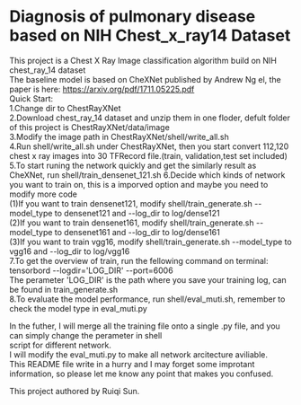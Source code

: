 # Diagnosis of pulmonary disease based on NIH Chest_x_ray14 Dataset
This project is a Chest X Ray Image classification algorithm build on NIH chest_ray_14 dataset<br />
The baseline model is based on CheXNet published by Andrew Ng el, the paper is here: https://arxiv.org/pdf/1711.05225.pdf <br />
Quick Start:<br />
1.Change dir to ChestRayXNet<br />
2.Download chest_ray_14 dataset and unzip them in one floder, defult folder of this project is ChestRayXNet/data/image<br />
3.Modify the image path in ChestRayXNet/shell/write_all.sh<br />
4.Run shell/write_all.sh under ChestRayXNet, then you start convert 112,120 chest x ray images into 30 TFRecord file.(train, validation,test set included)<br />
5.To start runing the network quickly and get the similarly result as CheXNet, run shell/train_densenet_121.sh
6.Decide which kinds of network you want to train on, this is a imporved option and maybe you need to modify more code<br />
  (1)If you want to train densenet121, modify shell/train_generate.sh --model_type to densenet121 and --log_dir to log/dense121<br />
  (2)If you want to train densenet161, modify shell/train_generate.sh --model_type to densenet161 and --log_dir to log/dense161<br />
  (3)If you want to train vgg16, modify shell/train_generate.sh --model_type to vgg16 and --log_dir to log/vgg16<br />
7.To get the overview of train, run the fellowing command on terminal:<br />
tensorbord --logdir='LOG_DIR' --port=6006<br />
The perameter 'LOG_DIR' is the path where you save your training log, can be found in train_generate.sh<br />
8.To evaluate the model performance, run shell/eval_muti.sh, remember to check the model type in eval_muti.py<br />

In the futher, I will merge all the training file onto a single .py file, and you can simply change the perameter in shell <br />
script for different network.<br />
I will modify the eval_muti.py to make all network arcitecture aviliable.<br />
This README file write in a hurry and I may forget some improtant information, so please let me know any point that makes you confused.<br />

This project authored by Ruiqi Sun.<br />

